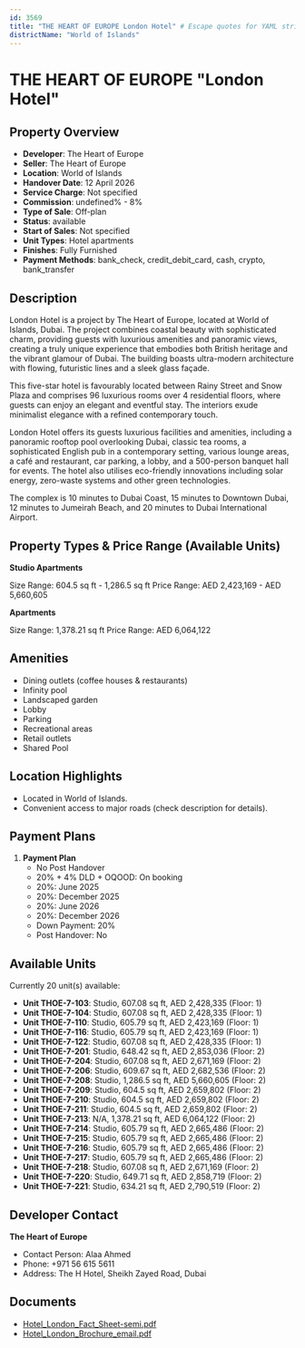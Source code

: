 ```yaml
---
id: 3569
title: "THE HEART OF EUROPE London Hotel" # Escape quotes for YAML string
districtName: "World of Islands"
---
```


# THE HEART OF EUROPE "London Hotel"

## Property Overview
- **Developer**: The Heart of Europe
- **Seller**: The Heart of Europe
- **Location**: World of Islands
- **Handover Date**: 12 April 2026
- **Service Charge**: Not specified
- **Commission**: undefined% - 8%
- **Type of Sale**: Off-plan
- **Status**: available
- **Start of Sales**: Not specified
- **Unit Types**: Hotel apartments
- **Finishes**: Fully Furnished
- **Payment Methods**: bank_check, credit_debit_card, cash, crypto, bank_transfer

## Description
London Hotel is a project by The Heart of Europe, located at World of Islands, Dubai. The project combines coastal beauty with sophisticated charm, providing guests with luxurious amenities and panoramic views, creating a truly unique experience that embodies both British heritage and the vibrant glamour of Dubai. The building boasts ultra-modern architecture with flowing, futuristic lines and a sleek glass façade.

This five-star hotel is favourably located between Rainy Street and Snow Plaza and comprises 96 luxurious rooms over 4 residential floors, where guests can enjoy an elegant and eventful stay. The interiors exude minimalist elegance with a refined contemporary touch.

London Hotel offers its guests luxurious facilities and amenities, including a panoramic rooftop pool overlooking Dubai, classic tea rooms, a sophisticated English pub in a contemporary setting, various lounge areas, a café and restaurant, car parking, a lobby, and a 500-person banquet hall for events. The hotel also utilises eco-friendly innovations including solar energy, zero-waste systems and other green technologies.

The complex is 10 minutes to Dubai Coast, 15 minutes to Downtown Dubai, 12 minutes to Jumeirah Beach, and 20 minutes to Dubai International Airport.

## Property Types & Price Range (Available Units)
**Studio Apartments**

Size Range: 604.5 sq ft - 1,286.5 sq ft
Price Range: AED 2,423,169 - AED 5,660,605

**Apartments**

Size Range: 1,378.21 sq ft
Price Range: AED 6,064,122

## Amenities
- Dining outlets  (coffee houses & restaurants)
- Infinity pool
- Landscaped garden
- Lobby
- Parking
- Recreational areas
- Retail outlets
- Shared Pool

## Location Highlights
- Located in World of Islands.
- Convenient access to major roads (check description for details).

## Payment Plans
1. **Payment Plan**
   - No Post Handover
   - 20% + 4% DLD + OQOOD: On booking
   - 20%: June 2025
   - 20%: December 2025
   - 20%: June 2026
   - 20%: December 2026
   - Down Payment: 20%
   - Post Handover: No

## Available Units
Currently 20 unit(s) available:
- **Unit THOE-7-103**: Studio, 607.08 sq ft, AED 2,428,335 (Floor: 1)
- **Unit THOE-7-104**: Studio, 607.08 sq ft, AED 2,428,335 (Floor: 1)
- **Unit THOE-7-110**: Studio, 605.79 sq ft, AED 2,423,169 (Floor: 1)
- **Unit THOE-7-116**: Studio, 605.79 sq ft, AED 2,423,169 (Floor: 1)
- **Unit THOE-7-122**: Studio, 607.08 sq ft, AED 2,428,335 (Floor: 1)
- **Unit THOE-7-201**: Studio, 648.42 sq ft, AED 2,853,036 (Floor: 2)
- **Unit THOE-7-204**: Studio, 607.08 sq ft, AED 2,671,169 (Floor: 2)
- **Unit THOE-7-206**: Studio, 609.67 sq ft, AED 2,682,536 (Floor: 2)
- **Unit THOE-7-208**: Studio, 1,286.5 sq ft, AED 5,660,605 (Floor: 2)
- **Unit THOE-7-209**: Studio, 604.5 sq ft, AED 2,659,802 (Floor: 2)
- **Unit THOE-7-210**: Studio, 604.5 sq ft, AED 2,659,802 (Floor: 2)
- **Unit THOE-7-211**: Studio, 604.5 sq ft, AED 2,659,802 (Floor: 2)
- **Unit THOE-7-213**: N/A, 1,378.21 sq ft, AED 6,064,122 (Floor: 2)
- **Unit THOE-7-214**: Studio, 605.79 sq ft, AED 2,665,486 (Floor: 2)
- **Unit THOE-7-215**: Studio, 605.79 sq ft, AED 2,665,486 (Floor: 2)
- **Unit THOE-7-216**: Studio, 605.79 sq ft, AED 2,665,486 (Floor: 2)
- **Unit THOE-7-217**: Studio, 605.79 sq ft, AED 2,665,486 (Floor: 2)
- **Unit THOE-7-218**: Studio, 607.08 sq ft, AED 2,671,169 (Floor: 2)
- **Unit THOE-7-220**: Studio, 649.71 sq ft, AED 2,858,719 (Floor: 2)
- **Unit THOE-7-221**: Studio, 634.21 sq ft, AED 2,790,519 (Floor: 2)

## Developer Contact
**The Heart of Europe**
- Contact Person: Alaa Ahmed
- Phone: +971 56 615 5611
- Address: The H Hotel, Sheikh Zayed Road, Dubai

## Documents
- [Hotel_London_Fact_Sheet-semi.pdf](https://cdn.geniemap.net/2024/11/18/AHV1fkuXvfoPhEYYjT7oJ2J9i2giiVRrWEAKkxSC.pdf)
- [Hotel_London_Brochure_email.pdf](https://cdn.geniemap.net/2024/11/18/LFNCdoeXPD04oVGlYY0XJeCOvV2j01ifj0JguTI2.pdf)
